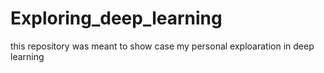 # Exploring_deep_learning
this repository was meant to show case my personal exploaration in deep learning
